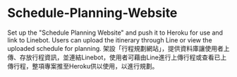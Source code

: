 # Schedule-Planning-Website
Set up the "Schedule Planning Website" and push it to Heroku for use and link to Linebot. Users can upload the itinerary through Line or view the uploaded schedule for planning.
架設「行程規劃網站」，提供資料庫讓使用者上傳、存放行程資訊，並連結Linebot，使用者可藉由Line進行上傳行程或查看已上傳行程，整項專案推至Heroku供以使用，以進行規劃。
